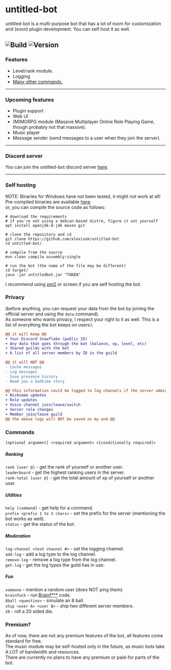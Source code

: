 # untitled-bot

untitled-bot is a multi-purpose bot that
has a lot of room for customization and
(soon) plugin development.  You can self host it as well.

![Build](https://github.com/AlexIsOK/untitled-bot/workflows/Java%20CI%20with%20Maven%20(UBUNTU)/badge.svg)
![Version](https://img.shields.io/badge/version-1.3-blue)
---

### Features
* Level/rank module.
* Logging
* <a href="#commands">Many other commands.</a>

---
### Upcoming features
* Plugin support
* Web UI
* (M)MORPG module (Massive Multiplayer Online Role Playing Game, though probably not that massive).
* Music player
* Message sender (send messages to a user when they join the server).
---
### Discord server
You can join the untitled-bot discord server [here](https://alexisok.dev/ub/discord.html).

---
### Self hosting
NOTE: Binaries for Windows have not been tested, it might not work at all!\
Pre-compiled binaries are available [here](https://github.com/AlexIsOK/untitled-bot/releases/latest). \
or, you can compile the source code as follows:
```console
# download the requirements
# if you're not using a debian-based distro, figure it out yourself
apt install openjdk-8-jdk maven git

# clone the repository and cd
git clone https://github.com/alexisok/untitled-bot
cd untitled-bot/

# compile from the source
mvn clean compile assembly:single

# run the bot (the name of the file may be different)
cd target/
java -jar untitledbot.jar "TOKEN"
```

I recommend using [pm2](https://github.com/Unitech/pm2) or screen
if you are self hosting the bot.

### Privacy
(before anything, you can request your data from the bot by joining the official server and using the `data` command).\
As someone who wants privacy, I respect your right to it as well.  This is a list of everything the bot keeps on users:\

```diff
@@ it will keep @@
+ Your Discord Snowflake (public ID)
+ Any data that goes through the bot (balance, xp, level, etc)
+ Shared guilds with the bot
+ A list of all server members by ID in the guild

@@ it will NOT @@
- Cache messages
- Log messages
- Save presence history
- Read you a bedtime story

@@ this information could be logged to log channels if the server admins set it up @@
+ Nickname updates
+ Role updates
+ Voice channel join/leave/switch
+ Server role changes
+ Member join/leave guild
@@ the above logs will NOT be saved on my end @@
```

### Commands
<a id="commands"></a>

`[optional argument] <required argument> <[conditionally required]>`

##### Ranking
`rank [user @]` - get the rank of yourself or another user.\
`leaderboard` - get the highest ranking users in the server.\
`rank-total [user @]` - get the total amount of xp of yourself or another user.

##### Utilities
`help [command]` - get help for a command.\
`prefix <prefix 1 to 3 chars>` - set the prefix for the server (mentioning the bot works as well).\
`status` - get the status of the bot.

##### Moderation
`log-channel <text channel #>` - set the logging channel.\
`add-log` - add a log type to the log channel.\
`remove-log` - remove a log type from the log channel.\
`get-log` - get the log types the guild has in use.

##### Fun
`someone` - mention a random user (does NOT ping them).\
`brainfuck` - run [Brainf***](https://en.wikipedia.org/wiki/Brainfuck) code.\
`8ball <question>` - simulate an 8 ball.\
`ship <user A> <user B>` - ship two different server members.\
`20` - roll a 20 sided die.

### Premium?
As of now, there are not any premium features of the bot, all features come standard for free.\
The music module may be self-hosted only in the future, as music bots take A LOT of bandwidth and resources.\
There are currently no plans to have any premium or paid-for parts of the bot.
